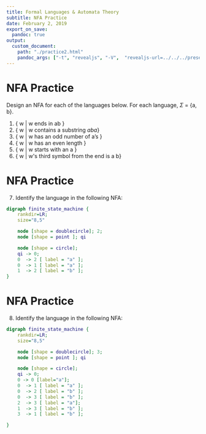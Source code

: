 ```yaml
---
title: Formal Languages & Automata Theory
subtitle: NFA Practice
date: February 2, 2019
export_on_save:
  pandoc: true
output:
  custom_document:
    path: "./practice2.html"
    pandoc_args: ["-t", "revealjs", "-V",  "revealjs-url=../../../presentation/revealjs", "--standalone"]
---
```


# NFA Practice

Design an NFA for each of the languages below.  For each language, $\Sigma$ = {a, b}.

1. { w \| w ends in ab }
2. { w \| w contains a substring *aba*}
3. { w \| w has an odd number of a’s }
4. { w \| w has an even length }
5. { w \| w starts with an a }
6. { w \| w's third symbol from the end is a b}

# NFA Practice
7. Identify the language in the following NFA:

```dot
digraph finite_state_machine {
    rankdir=LR;
    size="8,5"

    node [shape = doublecircle]; 2;
    node [shape = point ]; qi

    node [shape = circle];
    qi -> 0;
    0  -> 2 [ label = "a" ];
    0  -> 1 [ label = "a" ];
    1  -> 2 [ label = "b" ];
}
```

# NFA Practice 

8. Identify the language in the following NFA:



```dot
digraph finite_state_machine {
    rankdir=LR;
    size="8,5"

    node [shape = doublecircle]; 3;
    node [shape = point ]; qi

    node [shape = circle];
    qi -> 0;
    0 -> 0 [label="a"];
    0  -> 1 [ label = "a" ];
    0  -> 2 [ label = "b" ];
    0  -> 3 [ label = "b" ];
    2  -> 3 [ label = "a"];
    1  -> 3 [ label = "b" ];
    3  -> 1 [ label = "b" ];

}
```
